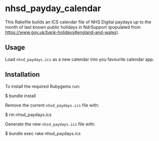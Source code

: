# nhsd_payday_calendar

This Rakefile builds an ICS calendar file of NHS Digital paydays up to the month of last known public holidays in NdrSupport (populated from https://www.gov.uk/bank-holidays#england-and-wales).

## Usage

Load `nhsd_paydays.ics` as a new calendar into you favourite calendar app. 

## Installation

To install the required Rubygems run:

  $ bundle install

Remove the current `nhsd_paydays.ics` file with:

  $ rm nhsd_paydays.ics

Generate the new `nhsd_paydays.ics` file with:

  $ bundle exec rake nhsd_paydays.ics
